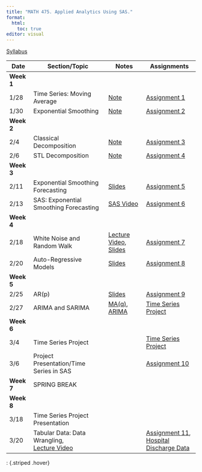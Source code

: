 ```yaml
---
title: "MATH 475. Applied Analytics Using SAS."
format: 
  html:
    toc: true
editor: visual
---
```






[Syllabus](syllabus.html)

| Date | Section/Topic | Notes | Assignments |
|----------------|----------------|--------------------------|----------------|
| **Week 1** |  |  |  |
| 1/28 | Time Series: Moving Average       | [Note](slides/1_time_series_smoothing_ma.pdf)   | [Assignment 1](assignments/assignment1.html) |
| 1/30 | Exponential Smoothing |[Note](slides/2_time_series_smoothing_exponential.pdf)  | [Assignment 2](assignments/assignment2.html) |
| **Week 2** |  |  |  |
| 2/4        |  Classical Decomposition                                 | [Note](slides/4_decomposition_stl_2025.pdf)                                               | [Assignment 3](assignments/assignment3.html)  |
| 2/6        |  STL Decomposition                                 | [Note](slides/4_decomposition_stl_2025.pdf)                                               | [Assignment 4](assignments/assignment4.html)  |
| **Week 3** |                                   |                                                                                  |                                              |
| 2/11       | Exponential Smoothing Forecasting | [Slides](slides/5.html)                                                          | [Assignment 5](assignments/assignment5.html) |
| 2/13       | SAS: Exponential Smoothing Forecasting | [SAS Video](https://bryant.hosted.panopto.com/Panopto/Pages/Viewer.aspx?id=d2ab7f3b-1a90-484f-8261-b283012f335c)                                                          | [Assignment 6](assignments/assignment6_2025.html) |
| **Week 4** |                                   |                                                                                  |                                              |
| 2/18       | White Noise and Random Walk |[Lecture Video](https://bryant.hosted.panopto.com/Panopto/Pages/Viewer.aspx?id=11fe3501-60f8-42ac-bd97-b288008cb96a), [Slides](slides/6_wn_rw2.html)                                                          | [Assignment 7](assignments/assignment7_2025.html) |
| 2/20       | Auto-Regressive Models | [Slides](slides/7.html)                                                          | [Assignment 8](assignments/assignment8_2025.html) |
| **Week 5** |                                   |                                                                        ||
| 2/25       | AR(p)           |  [Slides](slides/8.html)         |   [Assignment 9](assignments/assignment9_2025.html)                                           |
| 2/27       | ARIMA and SARIMA          | [MA(q)](slides/9.html), [ARIMA](slides/10_arima.html)  | [Time Series Project](slides/project_ts.html)                                             |
| **Week 6** | |||
| 3/4       | Time Series Project      |     |  [Time Series Project](slides/project_ts.html)  | 
| 3/6       | Project Presentation/Time Series in SAS      |     | [Assignment 10](assignments/assignment10.html)   | 
| **Week 7** | SPRING BREAK |||
| **Week 8** | |||
| 3/18       | Time Series Project Presentation      |     |    | 
| 3/20      |  Tabular Data: Data Wrangling, <br> [Lecture Video](https://bryant.hosted.panopto.com/Panopto/Pages/Viewer.aspx?id=3e3b1e59-51ec-4163-b864-b2a60128f15e)      |     | [Assignment 11](assignments/assignment_tabular_1.html), <br> [Hospital Discharge Data](https://drive.google.com/drive/folders/15QNBf6YYKocK2nNIfpKDer58kQnCPNZJ?usp=sharing)   | 
: {.striped .hover}




